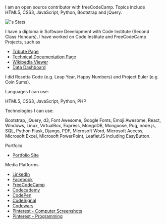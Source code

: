 


I am an open source contributor with freeCodeCamp.  Topics include HTML5, CSS3, JavaScript, Python, Bootstrap and jQuery.

![<username>'s Stats](https://github-readme-stats.vercel.app/api?username=derektypist&theme=vue-dark&show_icons=true&hide_border=true&count_private=true)

I have a diploma in Software Development with Code Institute (Second Class Honours).  I have worked on Code Institute and FreeCodeCamp Projects, such as

- [Tribute Page](https://derektypist.github.io/tribute-page)
- [Technical Documentation Page](https://derektypist.github.io/technical-documentation-page)
- [Wikipedia Viewer](https://derektypist.github.io/wikipedia-viewer)
- [Data Dashboard](https://derektypist.github.io/data-dashboard) 

I did Rosetta Code (e.g. Leap Year, Happy Numbers) and Project Euler (e.g. Coin Sums).

Languages I can use:

HTML5, CSS3, JavaScript, Python, PHP

Technologies I can use:

Bootstrap, jQuery, d3, Font Awesome, Google Fonts, Emoji Awesome, React, Windows, Linux, VirtualBox, Express, MongoDB, Mongoose, Pug, node.js, SQL, Python Flask, Django, PDF, Microsoft Word, Microsoft Access, Microsoft Excel, Microsoft PowerPoint, LeafletJS including EasyButton.

Portfolio

- [Portfolio Site](https://www.derekdhammaloka.co.uk)

Media Platforms

- [LinkedIn](https://www.linkedin.com/in/derekdhammaloka)
- [Facebook](https://www.facebook.com/derek.dhammaloka)
- [FreeCodeCamp](https://www.freecodecamp.org/fcc12d037b9-dabe-4f48-8d36-5b872fa05c24)
- [Codecademy](https://www.codecademy.com/profiles/web7171240187)
- [CodePen](https://codepen.io/derektypist)
- [CodeSignal](https://learn.codesignal.com/profile/cm34eics00015v79eftr7cvuy)
- [Codewars](https://www.codewars.com/users/derektypist)
- [Pinterest - Computer Screenshots](https://uk.pinterest.com/derekthesec/computer-screenshots)
- [Pinterest - Programming](https://uk.pinterest.com/derekthesec/programming)

<!---
derektypist/derektypist is a ✨ special ✨ repository because its `README.md` (this file) appears on your GitHub profile.
You can click the Preview link to take a look at your changes.
--->
